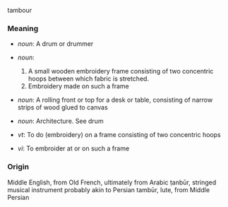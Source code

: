 tambour
### Meaning
+ _noun_: A drum or drummer
+ _noun_:
   1. A small wooden embroidery frame consisting of two concentric hoops between which fabric is stretched.
   2. Embroidery made on such a frame
+ _noun_: A rolling front or top for a desk or table, consisting of narrow strips of wood glued to canvas
+ _noun_: Architecture. See drum

+ _vt_: To do (embroidery) on a frame consisting of two concentric hoops
+ _vi_: To embroider at or on such a frame

### Origin

Middle English, from Old French, ultimately from Arabic ṭanbūr, stringed musical instrument probably akin to Persian tambūr, lute, from Middle Persian

